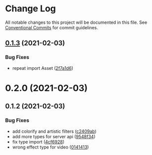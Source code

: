 # Change Log

All notable changes to this project will be documented in this file.
See [Conventional Commits](https://conventionalcommits.org) for commit guidelines.

## [0.1.3](https://github.com/mayashavin/cloudinary-api/compare/@cld-apis/types@0.1.2...@cld-apis/types@0.1.3) (2021-02-03)


### Bug Fixes

* repeat import Asset ([2f7a1d6](https://github.com/mayashavin/cloudinary-api/commit/2f7a1d64782b8086635b28b6423c15bae332be42))



# 0.2.0 (2021-02-03)





## 0.1.2 (2021-02-03)


### Bug Fixes

* add colorify and artistic filters ([c2409ab](https://github.com/mayashavin/cloudinary-api/commit/c2409abd302388307813b1bfe79843d1c081fa1c))
* add more types for server api ([9548f34](https://github.com/mayashavin/cloudinary-api/commit/9548f34a7a4a662e8bdd991dc1d61b864c3f2d03))
* fix type import ([4cf6928](https://github.com/mayashavin/cloudinary-api/commit/4cf69286c05b1e7f061e74426ab70aff2ad3e1ce))
* wrong effect type for video ([0141413](https://github.com/mayashavin/cloudinary-api/commit/01414131f650bd946873e2b0f1d16c71feeffacd))
